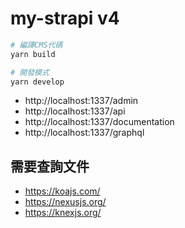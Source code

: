 # my-strapi v4

```sh
# 編譯CMS代碼
yarn build

# 開發模式
yarn develop
```

- http://localhost:1337/admin
- http://localhost:1337/api
- http://localhost:1337/documentation
- http://localhost:1337/graphql

## 需要查詢文件

- https://koajs.com/
- https://nexusjs.org/
- https://knexjs.org/
